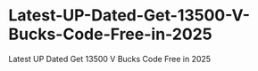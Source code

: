 # Latest-UP-Dated-Get-13500-V-Bucks-Code-Free-in-2025
Latest UP Dated Get 13500 V Bucks Code Free in 2025
